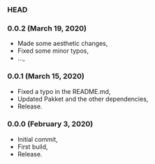 ### HEAD

### 0.0.2 (March 19, 2020)

  * Made some aesthetic changes,
  * Fixed some minor typos,
  * ...,


### 0.0.1 (March 15, 2020)

  * Fixed a typo in the README.md,
  * Updated Pakket and the other dependencies,
  * Release.


### 0.0.0 (February 3, 2020)

  * Initial commit,
  * First build,
  * Release.
